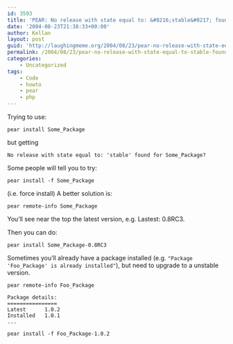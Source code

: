 ```yaml
---
id: 3593
title: 'PEAR: No release with state equal to: &#8216;stable&#8217; found for &#8230;'
date: '2004-08-23T21:38:33+00:00'
author: Kellan
layout: post
guid: 'http://laughingmeme.org/2004/08/23/pear-no-release-with-state-equal-to-stable-found-for-2/'
permalink: /2004/08/23/pear-no-release-with-state-equal-to-stable-found-for-2/
categories:
    - Uncategorized
tags:
    - Code
    - howto
    - pear
    - php
---
```


Trying to use:

```
pear install Some_Package 

```

but getting

```
No release with state equal to: 'stable' found for Some_Package?

```

Some people will tell you to try:

```
pear install -f Some_Package 

```

(i.e. force install) A better solution is:

```
pear remote-info Some_Package

```

You’ll see near the top the latest version, e.g. Lastest: 0.8RC3.

Then you can do:

```
pear install Some_Package-0.8RC3

```

Sometimes you’ll already have a package installed (e.g. `"Package 'Foo_Package' is already installed"`), but need to upgrade to a unstable version.

```
pear remote-info Foo_Package

Package details:
================
Latest      1.0.2
Installed   1.0.1
...

pear install -f Foo_Package-1.0.2

```